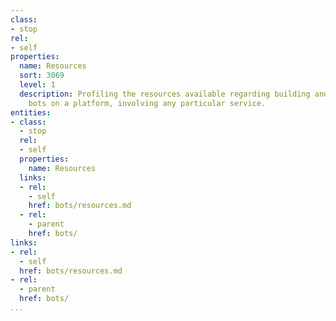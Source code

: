 ```yaml
---
class:
- stop
rel:
- self
properties:
  name: Resources
  sort: 3069
  level: 1
  description: Profiling the resources available regarding building and operating
    bots on a platform, involving any particular service.
entities:
- class:
  - stop
  rel:
  - self
  properties:
    name: Resources
  links:
  - rel:
    - self
    href: bots/resources.md
  - rel:
    - parent
    href: bots/
links:
- rel:
  - self
  href: bots/resources.md
- rel:
  - parent
  href: bots/
...
```

